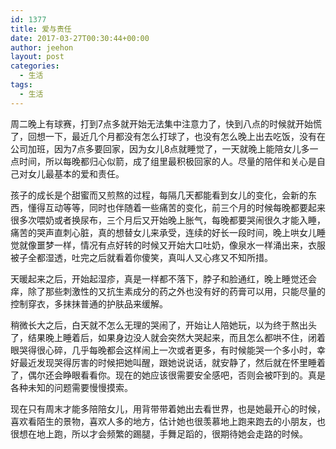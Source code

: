 ```yaml
---
id: 1377
title: 爱与责任
date: 2017-03-27T00:30:44+00:00
author: jeehon
layout: post
categories:
  - 生活
tags:
  - 生活
---
```

周二晚上有球赛，打到7点多就开始无法集中注意力了，快到八点的时候就开始慌了，回想一下，最近几个月都没有怎么打球了，也没有怎么晚上出去吃饭，没有在公司加班，因为7点多要回家，因为女儿8点就睡觉了，一天就晚上能陪女儿多一点时间，所以每晚都归心似箭，成了组里最积极回家的人。尽量的陪伴和关心是自己对女儿最基本的爱和责任。

孩子的成长是个甜蜜而又煎熬的过程，每隔几天都能看到女儿的变化，会新的东西，懂得互动等等，同时也伴随着一些痛苦的变化，前三个月的时候每晚都要起来很多次喂奶或者换尿布，三个月后又开始晚上胀气，每晚都要哭闹很久才能入睡，痛苦的哭声直刺心脏，真的想替女儿来承受，连续的好长一段时间，晚上哄女儿睡觉就像噩梦一样，情况有点好转的时候又开始大口吐奶，像泉水一样涌出来，衣服被子全都湿透，吐完之后就看着你傻笑，真叫人又心疼又不知所措。

天暖起来之后，开始起湿疹，真是一样都不落下，脖子和脸通红，晚上睡觉还会痒，除了那些刺激性的又抗生素成分的药之外也没有好的药膏可以用，只能尽量的控制穿衣，多抹抹普通的护肤品来缓解。

稍微长大之后，白天就不怎么无理的哭闹了，开始让人陪她玩，以为终于熬出头了，结果晚上睡着后，如果身边没人就会突然大哭起来，而且怎么都哄不住，闭着眼哭得很心碎，几乎每晚都会这样闹上一次或者更多，有时候能哭一个多小时，幸好最近发现哭得厉害的时候把她叫醒，跟她说说话，就安静了，然后就在怀里睡着了，偶尔还会睁眼看看你。现在的她应该很需要安全感吧，否则会被吓到的。真是各种未知的问题需要慢慢摸索。

现在只有周末才能多陪陪女儿，用背带带着她出去看世界，也是她最开心的时候，喜欢看陌生的景物，喜欢人多的地方，估计她也很羡慕地上跑来跑去的小朋友，也很想在地上跑，所以才会频繁的踢腿，手舞足蹈的，很期待她会走路的时候。